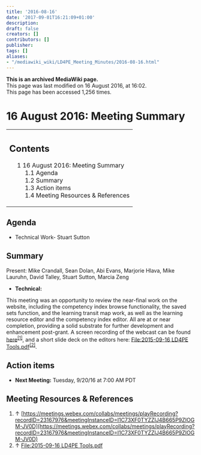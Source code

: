 ```yaml
---
title: '2016-08-16'
date: '2017-09-01T16:21:09+01:00'
description: 
draft: false
creators: []
contributors: []
publisher: 
tags: []
aliases:
- "/mediawiki_wiki/LD4PE_Meeting_Minutes/2016-08-16.html"
---
```


 **This is an archived MediaWiki page.**  
This page was last modified on 16 August 2016, at 16:02.  
This page has been accessed 1,256 times.

# 16 August 2016: Meeting Summary 
<table id="toc" class="toc">
  <tr>
    <td>
      <div id="toctitle">
        <h2>Contents</h2>
      </div>
      <ul>
        <li class="toclevel-1 tocsection-1">
          <a href="#16_August_2016:_Meeting_Summary"><span class="tocnumber">1</span> <span class="toctext">16 August 2016: Meeting Summary</span></a>
          <ul>
            <li class="toclevel-2 tocsection-2"><a href="#Agenda"><span class="tocnumber">1.1</span> <span class="toctext">Agenda</span></a></li>
            <li class="toclevel-2 tocsection-3"><a href="#Summary"><span class="tocnumber">1.2</span> <span class="toctext">Summary</span></a></li>
            <li class="toclevel-2 tocsection-4"><a href="#Action_items"><span class="tocnumber">1.3</span> <span class="toctext">Action items</span></a></li>
            <li class="toclevel-2 tocsection-5"><a href="#Meeting_Resources_.26_References"><span class="tocnumber">1.4</span> <span class="toctext">Meeting Resources &amp; References</span></a></li>
          </ul>
        </li>
      </ul>
    </td>
  </tr>
</table>


## Agenda 

- Technical Work- Stuart Sutton 

## Summary 

Present: Mike Crandall, Sean Dolan, Abi Evans, Marjorie Hlava, Mike Lauruhn, David Talley, Stuart Sutton, Marcia Zeng

- **Technical:**

This meeting was an opportunity to review the near-final work on the website, including the competency index browse functionality, the saved sets function, and the learning transit map work, as well as the learning resource editor and the competency index editor. All are at or near completion, providing a solid substrate for further development and enhancement post-grant. A screen recording of the webcast can be found [here](https://meetings.webex.com/collabs/meetings/playRecording?recordID=23167976&meetingInstanceID=I1C73XF0TYZZIJ4B665P9ZIOGM-JV0D)<sup id="cite_ref-0" class="reference"><a href="#cite_note-0">[1]</a></sup>, and a short slide deck on the editors here: [File:2015-09-16 LD4PE Tools.pdf](/mediawiki_wiki/files/2015-09-16_LD4PE_Tools.pdf "File:2015-09-16 LD4PE Tools.pdf")<sup id="cite_ref-1" class="reference"><a href="#cite_note-1">[2]</a></sup>.

## Action items 

- **Next Meeting:** Tuesday, 9/20/16 at 7:00 AM PDT

## Meeting Resources & References 

1. ↑ [https://meetings.webex.com/collabs/meetings/playRecording?recordID=23167976&meetingInstanceID=I1C73XF0TYZZIJ4B665P9ZIOGM-JV0D](https://meetings.webex.com/collabs/meetings/playRecording?recordID=23167976&meetingInstanceID=I1C73XF0TYZZIJ4B665P9ZIOGM-JV0D)
2. ↑ [File:2015-09-16 LD4PE Tools.pdf](/mediawiki_wiki/files/2015-09-16_LD4PE_Tools.pdf "File:2015-09-16 LD4PE Tools.pdf")

